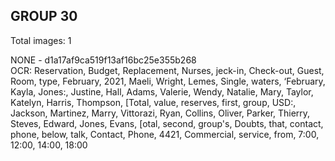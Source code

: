 ## GROUP 30
Total images: 1  

NONE - d1a17af9ca519f13af16bc25e355b268  
OCR: Reservation, Budget, Replacement, Nurses, jeck-in, Check-out, Guest, Room, type, February, 2021, Maeli, Wright, Lemes, Single, waters, ‘February, Kayla, Jones:, Justine, Hall, Adams, Valerie, Wendy, Natalie, Mary, Taylor, Katelyn, Harris, Thompson, [Total, value, reserves, first, group, USD:, Jackson, Martinez, Marry, Vittorazi, Ryan, Collins, Oliver, Parker, Thierry, Steves, Edward, Jones, Evans, [otal, second, group's, Doubts, that, contact, phone, below, talk, Contact, Phone, 4421, Commercial, service, from, 7:00, 12:00, 14:00, 18:00  

